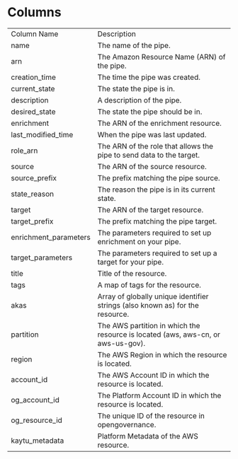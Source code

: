 # Columns  

<table>
	<tr><td>Column Name</td><td>Description</td></tr>
	<tr><td>name</td><td>The name of the pipe.</td></tr>
	<tr><td>arn</td><td>The Amazon Resource Name (ARN) of the pipe.</td></tr>
	<tr><td>creation_time</td><td>The time the pipe was created.</td></tr>
	<tr><td>current_state</td><td>The state the pipe is in.</td></tr>
	<tr><td>description</td><td>A description of the pipe.</td></tr>
	<tr><td>desired_state</td><td>The state the pipe should be in.</td></tr>
	<tr><td>enrichment</td><td>The ARN of the enrichment resource.</td></tr>
	<tr><td>last_modified_time</td><td>When the pipe was last updated.</td></tr>
	<tr><td>role_arn</td><td>The ARN of the role that allows the pipe to send data to the target.</td></tr>
	<tr><td>source</td><td>The ARN of the source resource.</td></tr>
	<tr><td>source_prefix</td><td>The prefix matching the pipe source.</td></tr>
	<tr><td>state_reason</td><td>The reason the pipe is in its current state.</td></tr>
	<tr><td>target</td><td>The ARN of the target resource.</td></tr>
	<tr><td>target_prefix</td><td>The prefix matching the pipe target.</td></tr>
	<tr><td>enrichment_parameters</td><td>The parameters required to set up enrichment on your pipe.</td></tr>
	<tr><td>target_parameters</td><td>The parameters required to set up a target for your pipe.</td></tr>
	<tr><td>title</td><td>Title of the resource.</td></tr>
	<tr><td>tags</td><td>A map of tags for the resource.</td></tr>
	<tr><td>akas</td><td>Array of globally unique identifier strings (also known as) for the resource.</td></tr>
	<tr><td>partition</td><td>The AWS partition in which the resource is located (aws, aws-cn, or aws-us-gov).</td></tr>
	<tr><td>region</td><td>The AWS Region in which the resource is located.</td></tr>
	<tr><td>account_id</td><td>The AWS Account ID in which the resource is located.</td></tr>
	<tr><td>og_account_id</td><td>The Platform Account ID in which the resource is located.</td></tr>
	<tr><td>og_resource_id</td><td>The unique ID of the resource in opengovernance.</td></tr>
	<tr><td>kaytu_metadata</td><td>Platform Metadata of the AWS resource.</td></tr>
</table>